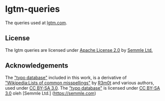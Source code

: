 # lgtm-queries

The queries used at [lgtm.com](https://lgtm.com).

## License

The lgtm queries are licensed under [Apache License 2.0](LICENSE) by [Semmle Ltd.](https://semmle.com)

## Acknowledgements

The ["typo database"](javascript/Expressions/TypoDatabase.qll) included in this work, is a derivative of
["Wikipedia:Lists of common misspellings"](https://en.wikipedia.org/wiki/Wikipedia:Lists_of_common_misspellings/For_machines)
by [R3m0t](https://en.wikipedia.org/wiki/User:R3m0t) and various authors, used under
[CC BY-SA 3.0](https://creativecommons.org/licenses/by-sa/3.0/).
The ["typo database"](javascript/Expressions/TypoDatabase.qll) is licensed under
[CC BY-SA 3.0](https://creativecommons.org/licenses/by-sa/3.0/)
oleh [Semmle Ltd.] (https://semmle.com)
